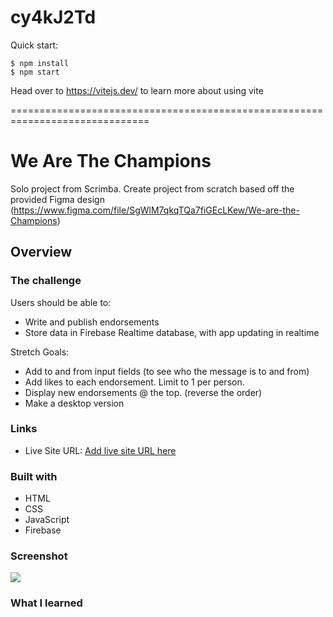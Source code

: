 # cy4kJ2Td

Quick start:

```
$ npm install
$ npm start
````

Head over to https://vitejs.dev/ to learn more about using vite

==============================================================================

# We Are The Champions 

Solo project from Scrimba. Create project from scratch based off the provided Figma design 
(https://www.figma.com/file/SgWlM7qkqTQa7fiGEcLKew/We-are-the-Champions)

## Overview

### The challenge

Users should be able to:
- Write and publish endorsements 
- Store data in Firebase Realtime database, with app updating in realtime 

Stretch Goals: 
- Add to and from input fields (to see who the message is to and from)
- Add likes to each endorsement. Limit to 1 per person. 
- Display new endorsements @ the top. (reverse the order)
- Make a desktop version 

### Links

- Live Site URL: [Add live site URL here](https://your-live-site-url.com)

### Built with

- HTML 
- CSS 
- JavaScript
- Firebase 

### Screenshot

![](./screenshot.jpg)

### What I learned

